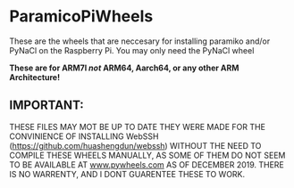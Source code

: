 # ParamicoPiWheels

These are the wheels that are neccesary
for installing paramiko and/or PyNaCl
on the Raspberry Pi. You may only need
the PyNaCl wheel

**These are for ARM7l *not* ARM64, Aarch64, or any other ARM Architecture!**

## IMPORTANT:

THESE FILES MAY MOT BE UP TO DATE THEY
WERE MADE FOR THE CONVINIENCE OF
INSTALLING WebSSH (https://github.com/huashengdun/webssh)
WITHOUT THE NEED TO COMPILE THESE WHEELS
MANUALLY, AS SOME OF THEM DO NOT SEEM TO
BE AVAILABLE AT www.pywheels.com AS OF
DECEMBER 2019. THERE IS NO WARRENTY,
AND I DONT GUARENTEE THESE TO WORK.
